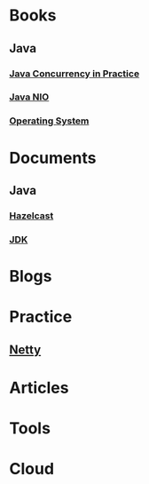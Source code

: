 # Books

## Java

### [Java Concurrency in Practice](books/java_concurrency_in_practice/jcip.md)
### [Java NIO](books/java_nio/jn.md)
### [Operating System](books/os/os.md)

# Documents

## Java
### [Hazelcast](documents/hazelcast.md)
### [JDK](documents/jdk.md)


# Blogs

# Practice

## [Netty](practices/netty.md)

# Articles

# Tools

# Cloud